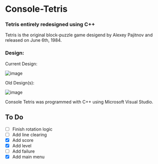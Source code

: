 # Console-Tetris

### Tetris entirely redesigned using C++

Tetris is the original block-puzzle game desigend by Alexey Pajitnov and released on June 6th, 1984.

### Design:

Current Design:

![image](https://user-images.githubusercontent.com/44079959/61317725-987f6500-a7d1-11e9-9d16-eeb0b2f48b60.png)

Old Design(s):

![image](https://user-images.githubusercontent.com/44079959/59775479-4ce3a500-927f-11e9-8871-479e8500e695.png)

Console Tetris was programmed with C++ using Microsoft Visual Studio. 

## To Do

- [ ] Finish rotation logic
- [ ] Add line clearing
- [x] Add score
- [x] Add level
- [ ] Add failure
- [x] Add main menu
